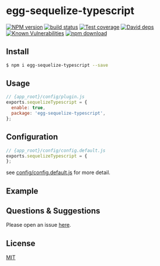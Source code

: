 # egg-sequelize-typescript

[![NPM version][npm-image]][npm-url]
[![build status][travis-image]][travis-url]
[![Test coverage][codecov-image]][codecov-url]
[![David deps][david-image]][david-url]
[![Known Vulnerabilities][snyk-image]][snyk-url]
[![npm download][download-image]][download-url]

[npm-image]: https://img.shields.io/npm/v/egg-sequelize-typescript.svg?style=flat-square
[npm-url]: https://npmjs.org/package/egg-sequelize-typescript
[travis-image]: https://img.shields.io/travis/eggjs/egg-sequelize-typescript.svg?style=flat-square
[travis-url]: https://travis-ci.org/eggjs/egg-sequelize-typescript
[codecov-image]: https://img.shields.io/codecov/c/github/eggjs/egg-sequelize-typescript.svg?style=flat-square
[codecov-url]: https://codecov.io/github/eggjs/egg-sequelize-typescript?branch=master
[david-image]: https://img.shields.io/david/eggjs/egg-sequelize-typescript.svg?style=flat-square
[david-url]: https://david-dm.org/eggjs/egg-sequelize-typescript
[snyk-image]: https://snyk.io/test/npm/egg-sequelize-typescript/badge.svg?style=flat-square
[snyk-url]: https://snyk.io/test/npm/egg-sequelize-typescript
[download-image]: https://img.shields.io/npm/dm/egg-sequelize-typescript.svg?style=flat-square
[download-url]: https://npmjs.org/package/egg-sequelize-typescript

<!--
Description here.
-->

## Install

```bash
$ npm i egg-sequelize-typescript --save
```

## Usage

```js
// {app_root}/config/plugin.js
exports.sequelizeTypescript = {
  enable: true,
  package: 'egg-sequelize-typescript',
};
```

## Configuration

```js
// {app_root}/config/config.default.js
exports.sequelizeTypescript = {
};
```

see [config/config.default.js](config/config.default.js) for more detail.

## Example

<!-- example here -->

## Questions & Suggestions

Please open an issue [here](https://github.com/eggjs/egg/issues).

## License

[MIT](LICENSE)
